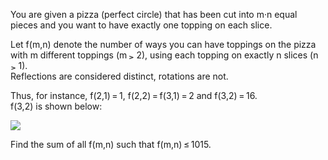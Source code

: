   <p>You are given a pizza (perfect circle) that has been cut into m&middot;n equal pieces and you want to have exactly one topping on each slice.</p>    <p>Let f(m,n) denote the number of ways you can have toppings on the pizza with m different toppings (m&thinsp;<img src='images/symbol_ge.gif' width='10' height='12' alt='&ge;' border='0' style='vertical-align:middle;' />&thinsp;2), using each topping on exactly n slices (n&thinsp;<img src='images/symbol_ge.gif' width='10' height='12' alt='&ge;' border='0' style='vertical-align:middle;' />&thinsp;1). <br />Reflections are considered distinct, rotations are not. </p>    <p>Thus, for instance, f(2,1)&thinsp;=&thinsp;1, f(2,2)&thinsp;=&thinsp;f(3,1)&thinsp;=&thinsp;2 and f(3,2)&thinsp;=&thinsp;16. <br />f(3,2) is shown below:</p>    <img src="project/images/p_281_pizza.gif" />    <p>Find the sum of all f(m,n) such that f(m,n)&thinsp;&le;&thinsp;1015.</p>  